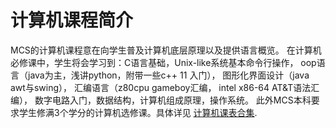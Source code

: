 # 计算机课程简介

MCS的计算机课程意在向学生普及计算机底层原理以及提供语言概览。
在计算机必修课中，学生将会学习到：C语言基础，Unix-like系统基本命令行操作， oop语言（java为主，浅讲python，附带一些c++ 11 入门）， 图形化界面设计（java awt与swing）， 汇编语言（z80cpu gameboy汇编， intel x86-64 AT&T语法汇编）， 数字电路入门，数据结构，计算机组成原理，操作系统。
此外MCS本科要求学生修满3个学分的计算机选修课。具体详见 [计算机课表合集](./chptAppendix-cs-courses-list.md).










